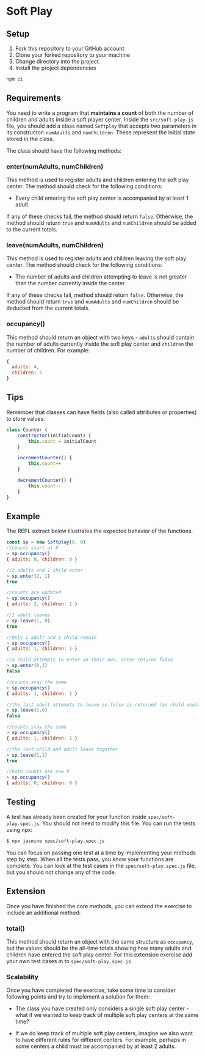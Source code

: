 # Soft Play

## Setup

1. Fork this repository to your GitHub account
2. Clone your forked repository to your machine
3. Change directory into the project.
4. Install the project dependencies

```sh
npm ci
```

## Requirements
You need to write a program that **maintains a count** of both the number of children and adults inside a soft player center. Inside the `src/soft-play.js` file, you should add a class named `Softplay` that accepts two parameters in its constructor: `numAdults` and `numChildren`. These represent the initial state stored in the class.

The class should have the following methods:

### enter(numAdults, numChildren) 
This method is used to register adults and children entering the soft play center. The method should check for the following conditions:

* Every child entering the soft play center is accompanied by at least 1 adult.

If any of these checks fail, the method should return `false`. Otherwise, the method should return `true` and `numAdults` and `numChildren` should be added to the current totals.

### leave(numAdults, numChildren)
This method is used to register adults and children leaving the soft play center. The method should check for the following conditions:

<!-- * A child is not attempting to leave without an adult -->
<!-- * The number of adults and children left inside the center will not cause there to be more children than adults (there must be at least 1 adult for 1 child inside the center at all times) -->
<!-- * Every child leaving the soft play center is accompanied by at least 1 adult. -->
* The number of adults and children attempting to leave is not greater than the number currently inside the center

If any of these checks fail, method should return `false`. Otherwise, the method should return `true` and `numAdults` and `numChildren` should be deducted from the current totals.

### occupancy()
This method should return an object with two keys - `adults` should contain the number of adults currently inside the soft play center and `children` the number of children. For example:

```javascript
{ 
  adults: 4,
  children: 3
}
```

## Tips
Remember that classes can have fields (also called attributes or properties) to store values.

```javascript
class Counter {
    constructor(initialCount) {
        this.count = initialCount
    }

    incrementCounter() {
        this.count++
    }

    decrementCounter() {
        this.count--
    }
}
```

## Example
The REPL extract below illustrates the expected behavior of the functions.
```javascript
const sp = new Softplay(0, 0)
//counts start at 0
> sp.occupancy()
{ adults: 0, children: 0 } 

//2 adults and 1 child enter
> sp.enter(2, 1) 
true

//counts are updated
> sp.occupancy()
{ adults: 2, children: 1 }  

//1 adult leaves
> sp.leave(1, 0)
true

//Only 1 adult and 1 child remain
> sp.occupancy()
{ adults: 1, children: 1 } 

//a child attempts to enter on their own, enter returns false
> sp.enter(0,1)  
false

//counts stay the same
> sp.occupancy()
{ adults: 1, children: 1 } 

//the last adult attempts to leave so false is returned (as child would be on their own in soft play)
> sp.leave(1,0)
false

//counts stay the same
> sp.occupancy() 
{ adults: 1, children: 1 }

//the last child and adult leave together
> sp.leave(1,1) 
true

//both counts are now 0
> sp.occupancy() 
{ adults: 0, children: 0 }
```

## Testing
A test has already been created for your function inside
`spec/soft-play.spec.js`. You should not need to modify this file. You can run the tests using npx:

```sh
$ npx jasmine spec/soft-play.spec.js
```

You can focus on passing one test at a time by implementing your methods step by step. When all the tests pass, you know your functions are complete. You can look at the test cases in the `spec/soft-play.spec.js` file, but you should not change any of the code.

## Extension
Once you have finished the core methods, you can extend the exercise to include an additional method:

### total()
This method should return an object with the same structure as `occupancy`, but the values should be the all-time totals showing how many adults and children have entered the soft play center. For this extension exercise add your own test cases in to `spec/soft-play.spec.js`

### Scalability
Once you have completed the exercise, take some time to consider following points and try to implement a solution for them:

* The class you have created only considers a single soft play center - what if we wanted to keep track of multiple soft play centers at the same time?

* If we do keep track of multiple soft play centers, imagine we also want to have different rules for different centers. For example, perhaps in some centers a child must be accompanied by at least 2 adults.
